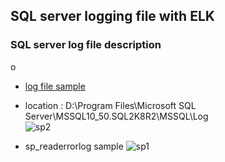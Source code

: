 ## SQL server logging file with ELK

### SQL server log file description
o

- [log file sample](https://sqlserver-help.com/2011/06/26/help-where-is-sql-server-errorlog/)
 - location : D:\Program Files\Microsoft SQL Server\MSSQL10_50.SQL2K8R2\MSSQL\Log\
 ![sp2](https://sqlserverhelpdotcom.files.wordpress.com/2011/06/log-folder.png)

- sp_readerrorlog sample
![sp1](https://sqlserverhelpdotcom.files.wordpress.com/2011/06/errorlog.png)

